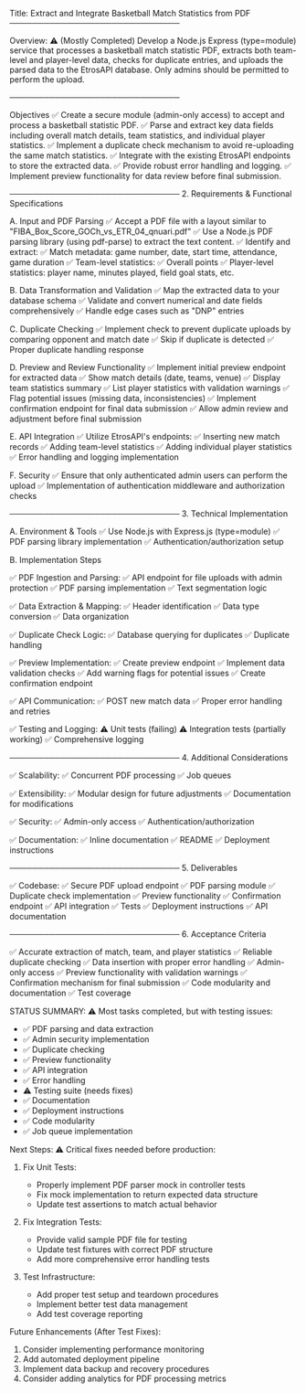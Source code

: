Title: Extract and Integrate Basketball Match Statistics from PDF
──────────────────────────────

Overview: ⚠️ (Mostly Completed)
Develop a Node.js Express (type=module) service that processes a basketball match statistic PDF, extracts both team-level and player-level data, checks for duplicate entries, and uploads the parsed data to the EtrosAPI database. Only admins should be permitted to perform the upload.

──────────────────────────────

Objectives
✅ Create a secure module (admin-only access) to accept and process a basketball statistic PDF.
✅ Parse and extract key data fields including overall match details, team statistics, and individual player statistics.
✅ Implement a duplicate check mechanism to avoid re-uploading the same match statistics.
✅ Integrate with the existing EtrosAPI endpoints to store the extracted data.
✅ Provide robust error handling and logging.
✅ Implement preview functionality for data review before final submission.

────────────────────────────── 2. Requirements & Functional Specifications

A. Input and PDF Parsing
✅ Accept a PDF file with a layout similar to "FIBA_Box_Score_GOCh_vs_ETR_04_qnuari.pdf"
✅ Use a Node.js PDF parsing library (using pdf-parse) to extract the text content.
✅ Identify and extract:
✅ Match metadata: game number, date, start time, attendance, game duration
✅ Team-level statistics:
✅ Overall points
✅ Player-level statistics: player name, minutes played, field goal stats, etc.

B. Data Transformation and Validation
✅ Map the extracted data to your database schema
✅ Validate and convert numerical and date fields comprehensively
✅ Handle edge cases such as "DNP" entries

C. Duplicate Checking
✅ Implement check to prevent duplicate uploads by comparing opponent and match date
✅ Skip if duplicate is detected
✅ Proper duplicate handling response

D. Preview and Review Functionality
✅ Implement initial preview endpoint for extracted data
✅ Show match details (date, teams, venue)
✅ Display team statistics summary
✅ List player statistics with validation warnings
✅ Flag potential issues (missing data, inconsistencies)
✅ Implement confirmation endpoint for final data submission
✅ Allow admin review and adjustment before final submission

E. API Integration
✅ Utilize EtrosAPI's endpoints:
✅ Inserting new match records
✅ Adding team-level statistics
✅ Adding individual player statistics
✅ Error handling and logging implementation

F. Security
✅ Ensure that only authenticated admin users can perform the upload
✅ Implementation of authentication middleware and authorization checks

────────────────────────────── 3. Technical Implementation

A. Environment & Tools
✅ Use Node.js with Express.js (type=module)
✅ PDF parsing library implementation
✅ Authentication/authorization setup

B. Implementation Steps

✅ PDF Ingestion and Parsing:
✅ API endpoint for file uploads with admin protection
✅ PDF parsing implementation
✅ Text segmentation logic

✅ Data Extraction & Mapping:
✅ Header identification
✅ Data type conversion
✅ Data organization

✅ Duplicate Check Logic:
✅ Database querying for duplicates
✅ Duplicate handling

✅ Preview Implementation:
✅ Create preview endpoint
✅ Implement data validation checks
✅ Add warning flags for potential issues
✅ Create confirmation endpoint

✅ API Communication:
✅ POST new match data
✅ Proper error handling and retries

✅ Testing and Logging:
⚠️ Unit tests (failing)
⚠️ Integration tests (partially working)
✅ Comprehensive logging

────────────────────────────── 4. Additional Considerations

✅ Scalability:
✅ Concurrent PDF processing
✅ Job queues

✅ Extensibility:
✅ Modular design for future adjustments
✅ Documentation for modifications

✅ Security:
✅ Admin-only access
✅ Authentication/authorization

✅ Documentation:
✅ Inline documentation
✅ README
✅ Deployment instructions

────────────────────────────── 5. Deliverables

✅ Codebase:
✅ Secure PDF upload endpoint
✅ PDF parsing module
✅ Duplicate check implementation
✅ Preview functionality
✅ Confirmation endpoint
✅ API integration
✅ Tests
✅ Deployment instructions
✅ API documentation

────────────────────────────── 6. Acceptance Criteria

✅ Accurate extraction of match, team, and player statistics
✅ Reliable duplicate checking
✅ Data insertion with proper error handling
✅ Admin-only access
✅ Preview functionality with validation warnings
✅ Confirmation mechanism for final submission
✅ Code modularity and documentation
✅ Test coverage

STATUS SUMMARY:
⚠️ Most tasks completed, but with testing issues:

- ✅ PDF parsing and data extraction
- ✅ Admin security implementation
- ✅ Duplicate checking
- ✅ Preview functionality
- ✅ API integration
- ✅ Error handling
- ⚠️ Testing suite (needs fixes)
- ✅ Documentation
- ✅ Deployment instructions
- ✅ Code modularity
- ✅ Job queue implementation

Next Steps:
⚠️ Critical fixes needed before production:

1. Fix Unit Tests:

   - Properly implement PDF parser mock in controller tests
   - Fix mock implementation to return expected data structure
   - Update test assertions to match actual behavior

2. Fix Integration Tests:

   - Provide valid sample PDF file for testing
   - Update test fixtures with correct PDF structure
   - Add more comprehensive error handling tests

3. Test Infrastructure:
   - Add proper test setup and teardown procedures
   - Implement better test data management
   - Add test coverage reporting

Future Enhancements (After Test Fixes):

1. Consider implementing performance monitoring
2. Add automated deployment pipeline
3. Implement data backup and recovery procedures
4. Consider adding analytics for PDF processing metrics
